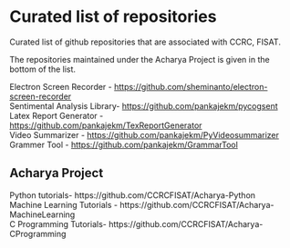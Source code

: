 <h1> Curated list of repositories </h1>
Curated list of github repositories that are associated with  CCRC, FISAT. 

The repositories maintained under the Acharya Project is given in the bottom of the list.

Electron Screen Recorder - https://github.com/sheminanto/electron-screen-recorder </br>
Sentimental Analysis Library- https://github.com/pankajekm/pycogsent </br>
Latex Report Generator - https://github.com/pankajekm/TexReportGenerator </br>
Video Summarizer - https://github.com/pankajekm/PyVideosummarizer </br> 
Grammer Tool - https://github.com/pankajekm/GrammarTool </br>





<h2> Acharya Project </h2>
Python tutorials- https://github.com/CCRCFISAT/Acharya-Python </br>
Machine Learning Tutorials - https://github.com/CCRCFISAT/Acharya-MachineLearning </br>
C Programming Tutorials- https://github.com/CCRCFISAT/Acharya-CProgramming </br>
